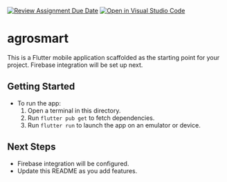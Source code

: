 [![Review Assignment Due Date](https://classroom.github.com/assets/deadline-readme-button-22041afd0340ce965d47ae6ef1cefeee28c7c493a6346c4f15d667ab976d596c.svg)](https://classroom.github.com/a/F63P1L7A)
[![Open in Visual Studio Code](https://classroom.github.com/assets/open-in-vscode-2e0aaae1b6195c2367325f4f02e2d04e9abb55f0b24a779b69b11b9e10269abc.svg)](https://classroom.github.com/online_ide?assignment_repo_id=20100708&assignment_repo_type=AssignmentRepo)

# agrosmart

This is a Flutter mobile application scaffolded as the starting point for your project. Firebase integration will be set up next.

## Getting Started

- To run the app:
  1. Open a terminal in this directory.
  2. Run `flutter pub get` to fetch dependencies.
  3. Run `flutter run` to launch the app on an emulator or device.

## Next Steps
- Firebase integration will be configured.
- Update this README as you add features.
